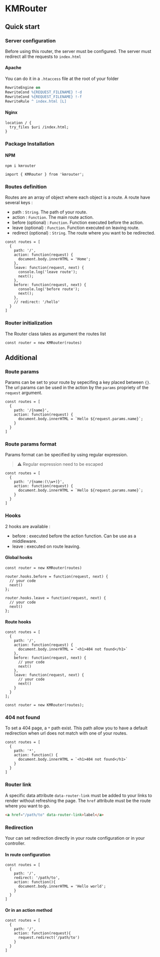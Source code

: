 # KMRouter

## Quick start

### Server configuration

Before using this router, the server must be configured. The server must redirect all the requests to `index.html`

#### Apache

You can do it in a `.htaccess` file at the root of your folder

```apache
RewriteEngine on
RewriteCond %{REQUEST_FILENAME} !-d
RewriteCond %{REQUEST_FILENAME} !-f
RewriteRule ^ index.html [L]
```

#### Nginx

```nginx
location / {
  try_files $uri /index.html;
}
```

### Package Installation

#### NPM

`npm i kmrouter`

```JS
import { KMRouter } from 'kmrouter';
```

### Routes definition

Routes are an array of object where each object is a route. A route have several keys :

- path : `String`. The path of your route.
- action : `Function`. The main route action.
- before (optional) : `Function`. Function executed before the action.
- leave (optional) : `Function`. Function executed on leaving route.
- redirect (optional) : `String`. The route where you want to be redirected.

```JS
const routes = [
  {
    path: '/',
    action: function(request) {
      document.body.innerHTML = 'Home';
    },
    leave: function(request, next) {
      console.log('leave route');
      next();
    },
    before: function(request, next) {
      console.log('before route');
      next();
    },
    // redirect: '/hello'
  }
]
```

### Router initialization

The Router class takes as argument the routes list

```JS
const router = new KMRouter(routes)
```

## Additional

### Route params

Params can be set to your route by sepecifing a key placed between `{}`. The url params can be used in the action by the `params` propriety of the `request` argument.

```JS
const routes = [
  {
    path: '/{name}',
    action: function(request) {
      document.body.innerHTML = `Hello ${request.params.name}`;
    }
  }
]
```

### Route params format

Params format can be specified by using regular expression.

> ⚠️ Regular expression need to be escaped

```JS
const routes = [
  {
    path: '/{name:(\\w+)}',
    action: function(request) {
      document.body.innerHTML = `Hello ${request.params.name}`;
    }
  }
]
```

### Hooks

2 hooks are available :

- before : executed before the action function. Can be use as a middleware.
- leave : executed on route leaving.

#### Global hooks

```JS
const router = new KMRouter(routes)

router.hooks.before = function(request, next) {
  // your code
  next()
};

router.hooks.leave = function(request, next) {
  // your code
  next()
};
```

#### Route hooks

```JS
const routes = [
  {
    path: '/',
    action: function(request) {
      document.body.innerHTML = `<h1>404 not found</h1>`
    },
    before: function(request, next) {
      // your code
      next()
    },
    leave: function(request, next) {
      // your code
      next()
    }
  }
];

const router = new KMRouter(routes);
```

### 404 not found

To set a 404 page, a `*` path exist. This path allow you to have a default redirection when url does not match with one of your routes.

```JS
const routes = [
  {
    path: '*',
    action: function() {
      document.body.innerHTML = `<h1>404 not found</h1>`
    }
  }
]
```

### Router link

A specific data attribute `data-router-link` must be added to your links to render without refreshing the page. The `href` attribute must be the route where you want to go.

```HTML
<a href="/path/to" data-router-link>label</a>
```

### Redirection

Your can set redirection directly in your route configuration or in your controller.

#### In route configuration

```JS
const routes = [
  {
    path: '/',
    redirect: '/path/to',
    action: function(){
      document.body.innerHTML = 'Hello world';
    }
  }
]
```

#### Or in an action method

```JS
const routes = [
  {
    path: '/',
    action: function(request){
      request.redirect('/path/to')
    }
  }
]
```
